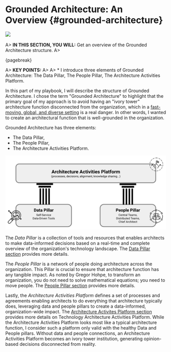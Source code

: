 

# Grounded Architecture: An Overview {#grounded-architecture}


![](assets/images/arch/buildings-205986_1920.jpg)

A> **IN THIS SECTION, YOU WILL:** Get an overview of the Grounded Architecture structure.
A>

{pagebreak}

A> **KEY POINTS:**
A>
A> * I introduce three elements of Grounded Architecture: The Data Pillar, The People Pillar, The Architecture Activities Platform.



In this part of my playbook, I will describe the structure of Grounded Architecture. I chose the term "Grounded Architecture" to highlight that the primary goal of my approach is to avoid having an "ivory tower" architecture function disconnected from the organization, which in a [fast-moving, global, and diverse setting](context) is a real danger. In other words, I wanted to create an architectural function that is well-grounded in the organization.




Grounded Architecture has three elements:
* The Data Pillar,
* The People Pillar,
* The Architecture Activities Platform.


![](assets/images/model.png)

The *Data Pillar* is a collection of tools and resources that enables architects to make data-informed decisions based on a real-time and complete overview of the organization's technology landscape. The [Data Pillar section](#data) provides more details.

The *People Pillar* is a network of people doing architecture across the organization. This Pillar is crucial to ensure that architecture function has any tangible impact. As noted by Gregor Hohpe, to transform an organization, you do not need to solve mathematical equations; you need to move people. The [People Pillar section](#people) provides more details.

Lastly, the *Architecture Activities Platform* defines a set of processes and agreements enabling architects to do everything that architecture typically does, leveraging data and people pillars to create a data-informed, organization-wide impact. The [Architecture Activites Platform section](#activities-platform) provides more details on Technology Architecture Activities Platform. While the Architecture Activities Platform looks most like a typical architecture function, I consider such a platform only valid with the healthy Data and People pillars. Without data and people connections, an Architecture Activities Platform becomes an ivory tower institution, generating opinion-based decisions disconnected from reality.
